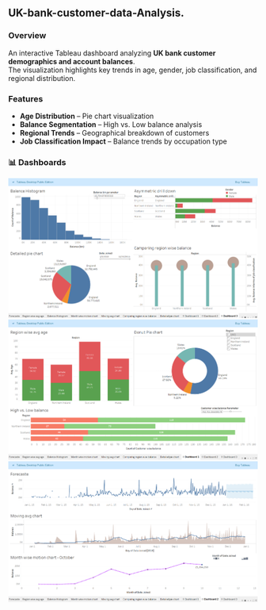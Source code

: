 ## UK-bank-customer-data-Analysis.

### Overview
An interactive Tableau dashboard analyzing **UK bank customer demographics and account balances**.  
The visualization highlights key trends in age, gender, job classification, and regional distribution.

### Features
- **Age Distribution** – Pie chart visualization  
- **Balance Segmentation** – High vs. Low balance analysis  
- **Regional Trends** – Geographical breakdown of customers  
- **Job Classification Impact** – Balance trends by occupation type  


### 📊 Dashboards
![UK Bank Customers Dashboard](https://github.com/Balaji1546/UK-bank-customer-data-Analysis./blob/main/Screenshot%202025-08-12%20102349.png)
![UK Bank Customers Dashboard](https://github.com/Balaji1546/UK-bank-customer-data-Analysis./blob/main/Screenshot%202025-08-12%20102437.png)
![UK Bank Customers Dashboard](https://github.com/Balaji1546/UK-bank-customer-data-Analysis./blob/main/Screenshot%202025-08-13%20125155.png)

